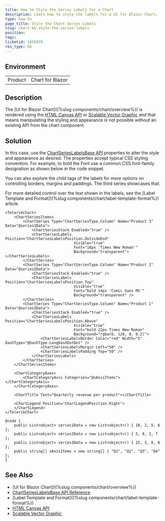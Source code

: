 ```yaml
---
title: How to Style the Series Labels for a Chart
description: Learn how to style the labels for a UI for Blazor Chart.
type: how-to
page_title: Style the Chart Series Labels
slug: chart-kb-style-the-series-labels
position: 
tags: 
ticketid: 1455079
res_type: kb
---
```


## Environment

<table>
    <tbody>
        <tr>
            <td>Product</td>
            <td>Chart for Blazor</td>
        </tr>
    </tbody>
</table>

## Description

The [UI for Blazor Chart]({%slug components/chart/overview%}) is rendered using the [HTML Canvas API](https://developer.mozilla.org/en-US/docs/web/html/element/canvas) or [Scalable Vector Graphic](https://developer.mozilla.org/en-US/docs/Web/SVG) and that means manipulating the styling and appearance is not possible without an existing API from the chart component.
 
## Solution

In this case, use the [ChartSeriesLabelsBase API](/blazor-ui/api/Telerik.Blazor.Components.ChartSeriesLabels) properties to alter the style and appearance as desired. The properties accept typical CSS styling convention. For example, to bold the Font use a common CSS font-family designation as shown below in the code snippet.

You can also explore the child tags of the labels for more options on controlling borders, margins and paddings. The third series showcases that.

For more detailed control over the text shown in the labels, see the [Label Template and Format]({%slug components/chart/label-template-format%}) article.

````CSHTML
<TelerikChart>
    <ChartSeriesItems>
        <ChartSeries Type="ChartSeriesType.Column" Name="Product 3" Data="@series1Data">
            <ChartSeriesStack Enabled="true" />
            <ChartSeriesLabels Position="ChartSeriesLabelsPosition.OutsideEnd"
                               Visible="true"
                               Font="16px 'Times New Roman'"
                               Background="transparent"></ChartSeriesLabels>
        </ChartSeries>
        <ChartSeries Type="ChartSeriesType.Column" Name="Product 2" Data="@series2Data">
            <ChartSeriesStack Enabled="true" />
            <ChartSeriesLabels Position="ChartSeriesLabelsPosition.Top"
                               Visible="true"
                               Font="bold 14px 'Comic Sans MS'"
                               Background="transparent" />
        </ChartSeries>
        <ChartSeries Type="ChartSeriesType.Column" Name="Product 1" Data="@series3Data">
            <ChartSeriesStack Enabled="true" />
            <ChartSeriesLabels Position="ChartSeriesLabelsPosition.Above"
                               Visible="true"
                               Font="bold 22px Times New Roman"
                               Background="rgba(0, 128, 0, 0.2)">
                <ChartSeriesLabelsBorder Color="red" Width="5" DashType="@DashType.LongDashDotDot" />
                <ChartSeriesLabelsMargin Left="50" />
                <ChartSeriesLabelsPadding Top="50" />
            </ChartSeriesLabels>
        </ChartSeries>
    </ChartSeriesItems>

    <ChartCategoryAxes>
        <ChartCategoryAxis Categories="@xAxisItems"></ChartCategoryAxis>
    </ChartCategoryAxes>

    <ChartTitle Text="Quarterly revenue per product"></ChartTitle>

    <ChartLegend Position="ChartLegendPosition.Right">
    </ChartLegend>
</TelerikChart>

@code {
    public List<object> series1Data = new List<object>() { 10, 2, 5, 6 };
    public List<object> series2Data = new List<object>() { 5, 8, 2, 7 };
    public List<object> series3Data = new List<object>() { 15, 3, 8, 8 };
    public string[] xAxisItems = new string[] { "Q1", "Q2", "Q3", "Q4" };
}
````

## See Also

*   [UI for Blazor Chart]({%slug components/chart/overview%})
*   [ChartSeriesLabelsBase API Reference](/blazor-ui/api/Telerik.Blazor.Components.ChartSeriesLabels)
*   [Label Template and Format]({%slug components/chart/label-template-format%})
*   [HTML Canvas API](https://developer.mozilla.org/en-US/docs/web/html/element/canvas)
*   [Scalable Vector Graphic](https://developer.mozilla.org/en-US/docs/Web/SVG)
